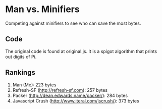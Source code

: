 # Man vs. Minifiers
Competing against minifiers to see who can save the most bytes.
## Code
The original code is found at original.js. It is a spigot algorithm that prints out digits of Pi.
## Rankings
1. Man (Me): 223 bytes
2. Refresh-SF (http://refresh-sf.com): 257 bytes
3. Packer (http://dean.edwards.name/packer/): 284 bytes
4. Javascript Crush (http://www.iteral.com/jscrush/): 373 bytes

